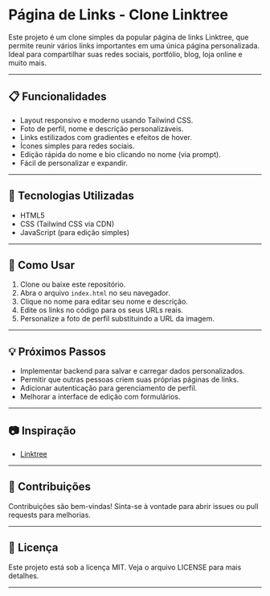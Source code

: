 # Página de Links - Clone Linktree

Este projeto é um clone simples da popular página de links Linktree, que permite reunir vários links importantes em uma única página personalizada. Ideal para compartilhar suas redes sociais, portfólio, blog, loja online e muito mais.

---

## 📋 Funcionalidades

- Layout responsivo e moderno usando Tailwind CSS.
- Foto de perfil, nome e descrição personalizáveis.
- Links estilizados com gradientes e efeitos de hover.
- Ícones simples para redes sociais.
- Edição rápida do nome e bio clicando no nome (via prompt).
- Fácil de personalizar e expandir.

---

## 🔧 Tecnologias Utilizadas

- HTML5
- CSS (Tailwind CSS via CDN)
- JavaScript (para edição simples)

---

## 🚀 Como Usar

1. Clone ou baixe este repositório.
2. Abra o arquivo `index.html` no seu navegador.
3. Clique no nome para editar seu nome e descrição.
4. Edite os links no código para os seus URLs reais.
5. Personalize a foto de perfil substituindo a URL da imagem.

---

## 💡 Próximos Passos

- Implementar backend para salvar e carregar dados personalizados.
- Permitir que outras pessoas criem suas próprias páginas de links.
- Adicionar autenticação para gerenciamento de perfil.
- Melhorar a interface de edição com formulários.

---

## 📷 Inspiração

- [Linktree](https://linktr.ee/)

---

## 🤝 Contribuições

Contribuições são bem-vindas! Sinta-se à vontade para abrir issues ou pull requests para melhorias.

---

## 📄 Licença

Este projeto está sob a licença MIT. Veja o arquivo LICENSE para mais detalhes.

---
